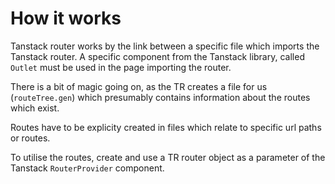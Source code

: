 # How it works

Tanstack router works by the link between a specific file which imports the Tanstack router. A specific component from the Tanstack library, called `Outlet` must be used in the page importing the router.

There is a bit of magic going on, as the TR creates a file for us (`routeTree.gen`) which presumably contains information about the routes which exist.

Routes have to be explicity created in files which relate to specific url paths or routes.

To utilise the routes, create and use a TR router object as a parameter of the Tanstack `RouterProvider` component.
